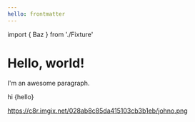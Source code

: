 ```yaml
---
hello: frontmatter
---
```


import { Baz   } from './Fixture'

Hello, world!
=============

I'm an awesome paragraph.

<Foo bg='red'>
  <Bar>hi</Bar>
    {hello}
</Foo>

https://c8r.imgix.net/028ab8c85da415103cb3b1eb/johno.png

